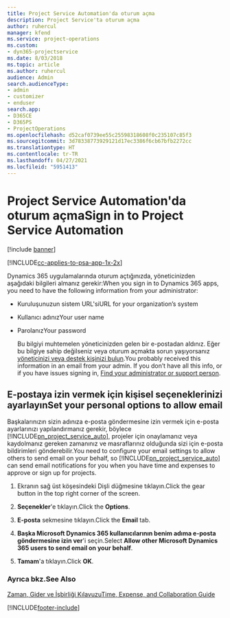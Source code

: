```yaml
---
title: Project Service Automation'da oturum açma
description: Project Service'ta oturum açma
author: ruhercul
manager: kfend
ms.service: project-operations
ms.custom:
- dyn365-projectservice
ms.date: 8/03/2018
ms.topic: article
ms.author: ruhercul
audience: Admin
search.audienceType:
- admin
- customizer
- enduser
search.app:
- D365CE
- D365PS
- ProjectOperations
ms.openlocfilehash: d52caf0739ee55c25598318608f0c235107c85f3
ms.sourcegitcommit: 3d78338773929121d17ec3386f6cb67bfb2272cc
ms.translationtype: HT
ms.contentlocale: tr-TR
ms.lasthandoff: 04/27/2021
ms.locfileid: "5951413"
---
```

# <a name="sign-in-to-project-service-automation"></a><span data-ttu-id="3dff0-103">Project Service Automation'da oturum açma</span><span class="sxs-lookup"><span data-stu-id="3dff0-103">Sign in to Project Service Automation</span></span>

[!include [banner](../includes/psa-now-project-operations.md)]

[!INCLUDE[cc-applies-to-psa-app-1x-2x](../includes/cc-applies-to-psa-app-1x-2x.md)]

<span data-ttu-id="3dff0-104">Dynamics 365 uygulamalarında oturum açtığınızda, yöneticinizden aşağıdaki bilgileri almanız gerekir:</span><span class="sxs-lookup"><span data-stu-id="3dff0-104">When you sign in to Dynamics 365 apps, you need to have the following information from your administrator:</span></span>  
  
- <span data-ttu-id="3dff0-105">Kuruluşunuzun sistem URL'si</span><span class="sxs-lookup"><span data-stu-id="3dff0-105">URL for your organization’s system</span></span>  
  
- <span data-ttu-id="3dff0-106">Kullanıcı adınız</span><span class="sxs-lookup"><span data-stu-id="3dff0-106">Your user name</span></span>  
  
- <span data-ttu-id="3dff0-107">Parolanız</span><span class="sxs-lookup"><span data-stu-id="3dff0-107">Your password</span></span>  
  
  <span data-ttu-id="3dff0-108">Bu bilgiyi muhtemelen yöneticinizden gelen bir e-postadan aldınız. Eğer bu bilgiye sahip değilseniz veya oturum açmakta sorun yaşıyorsanız [ yöneticinizi veya destek kişinizi bulun](/dynamics365/customerengagement/on-premises/basics/find-administrator-support).</span><span class="sxs-lookup"><span data-stu-id="3dff0-108">You probably received this information in an email from your admin. If you don’t have all this info, or if you have issues signing in, [Find your administrator or support person](/dynamics365/customerengagement/on-premises/basics/find-administrator-support).</span></span>  
  
## <a name="set-your-personal-options-to-allow-email"></a><span data-ttu-id="3dff0-109">E-postaya izin vermek için kişisel seçeneklerinizi ayarlayın</span><span class="sxs-lookup"><span data-stu-id="3dff0-109">Set your personal options to allow email</span></span>  
 <span data-ttu-id="3dff0-110">Başkalarınızın sizin adınıza e-posta göndermesine izin vermek için e-posta ayarlarınızı yapılandırmanız gerekir, böylece [!INCLUDE[pn_project_service_auto](../includes/pn-project-service-auto.md)], projeler için onaylamanız veya kaydolmanız gereken zamanınız ve masraflarınız olduğunda sizi için e-posta bildirimleri gönderebilir.</span><span class="sxs-lookup"><span data-stu-id="3dff0-110">You need to configure your email settings to allow others to send email on your behalf, so [!INCLUDE[pn_project_service_auto](../includes/pn-project-service-auto.md)] can send email notifications for you when you have time and expenses to approve or sign up for projects.</span></span>  
  
1.  <span data-ttu-id="3dff0-111">Ekranın sağ üst köşesindeki Dişli düğmesine tıklayın.</span><span class="sxs-lookup"><span data-stu-id="3dff0-111">Click the gear button in the top right corner of the screen.</span></span>  
  
2.  <span data-ttu-id="3dff0-112">**Seçenekler**'e tıklayın.</span><span class="sxs-lookup"><span data-stu-id="3dff0-112">Click the **Options**.</span></span>  
  
3.  <span data-ttu-id="3dff0-113">**E-posta** sekmesine tıklayın.</span><span class="sxs-lookup"><span data-stu-id="3dff0-113">Click the **Email** tab.</span></span>  
  
4.  <span data-ttu-id="3dff0-114">**Başka Microsoft Dynamics 365 kullanıcılarının benim adıma e-posta göndermesine izin ver**'i seçin.</span><span class="sxs-lookup"><span data-stu-id="3dff0-114">Select **Allow other Microsoft Dynamics 365 users to send email on your behalf**.</span></span>  
  
5.  <span data-ttu-id="3dff0-115">**Tamam**'a tıklayın.</span><span class="sxs-lookup"><span data-stu-id="3dff0-115">Click **OK**.</span></span>  
  
### <a name="see-also"></a><span data-ttu-id="3dff0-116">Ayrıca bkz.</span><span class="sxs-lookup"><span data-stu-id="3dff0-116">See Also</span></span>  
 [<span data-ttu-id="3dff0-117">Zaman, Gider ve İşbirliği Kılavuzu</span><span class="sxs-lookup"><span data-stu-id="3dff0-117">Time, Expense, and Collaboration Guide</span></span>](../psa/time-expense-collaboration-guide.md)


[!INCLUDE[footer-include](../includes/footer-banner.md)]